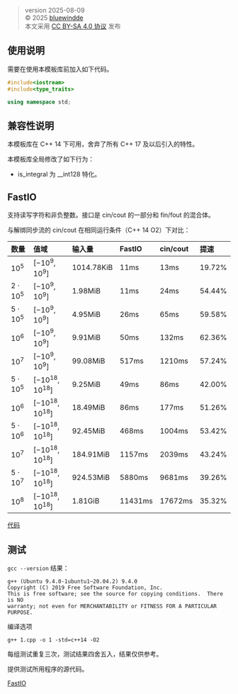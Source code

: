 > version 2025-08-09  
> © 2025 [bluewindde](https://www.luogu.com.cn/user/857577)  
> 本文采用 [CC BY-SA 4.0 协议](https://creativecommons.org/licenses/by-sa/4.0/deed.zh-hans) 发布

## 使用说明

需要在使用本模板库前加入如下代码。

```cpp
#include<iostream>
#include<type_traits>

using namespace std;
```

## 兼容性说明

本模板库在 C++ 14 下可用，舍弃了所有 C++ 17 及以后引入的特性。

本模板库全局修改了如下行为：

- is_integral 为 __int128 特化。

## FastIO

支持读写字符和非负整数。接口是 cin/cout 的一部分和 fin/fout 的混合体。

与解绑同步流的 cin/cout 在相同运行条件（C++ 14 O2）下对比：

| 数量 | 值域 | 输入量 | FastIO | cin/cout | 提速 |
| :- | :- | :- | :- | :- | :- |
| $10^5$ | $[-10^9, 10^9]$ | 1014.78KiB | 11ms | 13ms | $19.72\%$ |
| $2 \cdot 10^5$ | $[-10^9, 10^9]$ | 1.98MiB | 11ms | 24ms | $54.44\%$ |
| $5 \cdot 10^5$ | $[-10^9, 10^9]$ | 4.95MiB | 26ms | 65ms | $59.58\%$ |
| $10^6$ | $[-10^9, 10^9]$ | 9.91MiB | 50ms | 132ms | $62.36\%$ |
| $10^7$ | $[-10^9, 10^9]$ | 99.08MiB | 517ms | 1210ms | $57.24\%$ |
| $5 \cdot 10^5$ | $[-10^{18}, 10^{18}]$ | 9.25MiB | 49ms | 86ms | $42.00\%$ |
| $10^6$ | $[-10^{18}, 10^{18}]$ | 18.49MiB | 86ms | 177ms | $51.26\%$ |
| $5 \cdot 10^6$ | $[-10^{18}, 10^{18}]$ | 92.45MiB | 468ms | 1004ms | $53.42\%$ |
| $10^7$ | $[-10^{18}, 10^{18}]$ | 184.91MiB | 1157ms | 2039ms | $43.24\%$ |
| $5 \cdot 10^7$ | $[-10^{18}, 10^{18}]$ | 924.53MiB | 5880ms | 9681ms | $39.26\%$ |
| $10^8$ | $[-10^{18}, 10^{18}]$ | 1.81GiB | 11431ms | 17672ms | $35.32\%$ |

[代码](./fastio/fastio.h)

## 测试

`gcc --version` 结果：

```plain
g++ (Ubuntu 9.4.0-1ubuntu1~20.04.2) 9.4.0
Copyright (C) 2019 Free Software Foundation, Inc.
This is free software; see the source for copying conditions.  There is NO
warranty; not even for MERCHANTABILITY or FITNESS FOR A PARTICULAR PURPOSE.
```

编译选项

```
g++ 1.cpp -o 1 -std=c++14 -O2
```

每组测试重复三次，测试结果四舍五入，结果仅供参考。

提供测试所用程序的源代码。

[FastIO](./fastio/)
